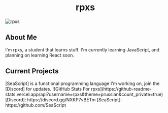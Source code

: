 <h1 align="center">rpxs</h1>
<img src="https://komarev.com/ghpvc/?username=rpxs" alt="rpxs">
<h2>About Me</h2>
I'm rpxs, a student that learns stuff. I'm currently learning JavaScript, and planning on learning React soon.
<h2>Current Projects</h2>
[SeaScript] is a functional programming language I'm working on, join the [Discord] for updates.
![GitHub Stats For rpxs](https://github-readme-stats.vercel.app/api?username=rpxs&theme=prussian&count_private=true)
[Discord]:   https://discord.gg/NXKP7vBETm
[SeaScript]: https://github.com/SeaScript

